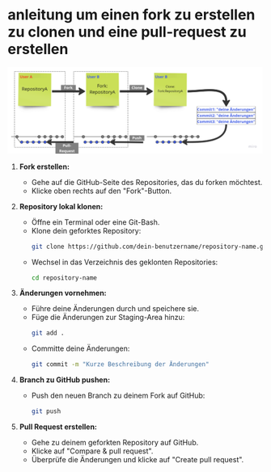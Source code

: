 # anleitung um einen fork zu erstellen zu clonen und eine pull-request zu erstellen
![Workflow](./workflow.png)

1. **Fork erstellen:**
   - Gehe auf die GitHub-Seite des Repositories, das du forken möchtest.
   - Klicke oben rechts auf den "Fork"-Button.

2. **Repository lokal klonen:**
   - Öffne ein Terminal oder eine Git-Bash.
   - Klone dein geforktes Repository:
     ```bash
     git clone https://github.com/dein-benutzername/repository-name.git
     ```
   - Wechsel in das Verzeichnis des geklonten Repositories:
     ```bash
     cd repository-name
     ```

3. **Änderungen vornehmen:**
   - Führe deine Änderungen durch und speichere sie.
   - Füge die Änderungen zur Staging-Area hinzu:
     ```bash
     git add .
     ```
   - Committe deine Änderungen:
     ```bash
     git commit -m "Kurze Beschreibung der Änderungen"
     ```

4. **Branch zu GitHub pushen:**
   - Push den neuen Branch zu deinem Fork auf GitHub:
     ```bash
     git push
     ```


5. **Pull Request erstellen:**
   - Gehe zu deinem geforkten Repository auf GitHub.
   - Klicke auf "Compare & pull request".
   - Überprüfe die Änderungen und klicke auf "Create pull request".


